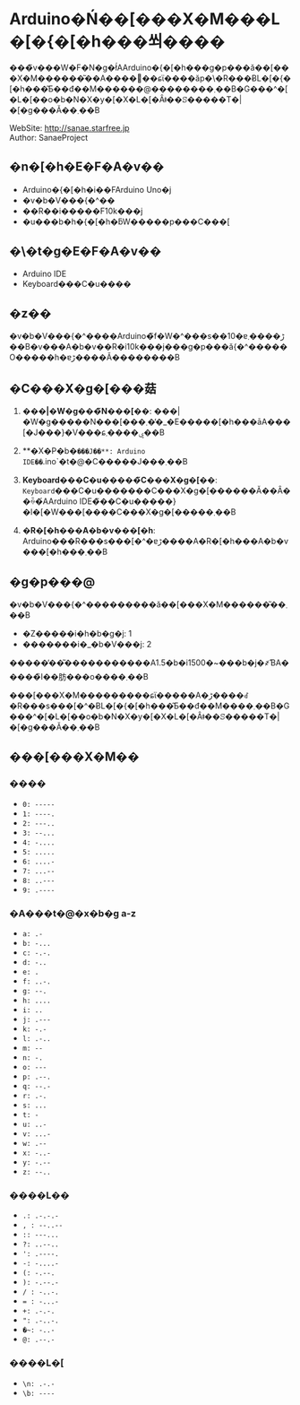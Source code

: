 # Arduino�Ń��[���X�M���L�[�{�[�h���쐬����

���̃v���W�F�N�g�ł́AArduino�{�[�h���g�p���ă��[���X�M������͂��A����𕶎��ɕϊ����ăp�\�R���ɃL�[�{�[�h���͂Ƃ��đ��M������@��������܂��B�G���^�[�L�[��o�b�N�X�y�[�X�L�[�Ȃǂ̓��ꕶ�����T�|�[�g���Ă��܂��B

WebSite: http://sanae.starfree.jp  
Author: SanaeProject

## �n�[�h�E�F�A�v��

- Arduino�{�[�h�i��FArduino Uno�j
- �v�b�V���{�^��
- ��R��i�����F10k���j
- �u���b�h�{�[�h�ƃW�����p���C���[

## �\�t�g�E�F�A�v��

- Arduino IDE
- Keyboard���C�u����

## �z��

�v�b�V���{�^����Arduino�̃f�W�^���s��10�ɐڑ����܂��B�v���A�b�v��R�i10k���j���g�p���ă{�^�����O�����h�ɐڑ����Ă��������B

## �C���X�g�[���菇

1. **���|�W�g���̃N���[��**: ���|�W�g�����N���[���܂��̓_�E�����[�h���āA���[�J���}�V���ɕۑ����܂��B

2. **�X�P�b�`���J��**: Arduino IDE��`.ino`�t�@�C�����J���܂��B

3. **Keyboard���C�u�����̃C���X�g�[��**: `Keyboard`���C�u�������C���X�g�[������Ă��Ȃ��ꍇ�́AArduino IDE�̃��C�u�����}�l�[�W���[����C���X�g�[�����܂��B

4. **�R�[�h���A�b�v���[�h**: Arduino���R���s���[�^�ɐڑ����A�R�[�h���A�b�v���[�h���܂��B

## �g�p���@

�v�b�V���{�^���������ă��[���X�M������͂��܂��B
- �Z�����i�h�b�g�j: 1
- �������i�_�b�V���j: 2

�����̓��͂�����������A1.5�b�i1500�~���b�j�҂ƁA�����̏I��肪���o����܂��B

���[���X�M���������ɕϊ�����A�ڑ����ꂽ�R���s���[�^�ɃL�[�{�[�h���͂Ƃ��đ��M����܂��B�G���^�[�L�[��o�b�N�X�y�[�X�L�[�Ȃǂ̓��ꕶ�����T�|�[�g���Ă��܂��B

## ���[���X�M��
### ����
- `0: -----`
- `1: ----.`
- `2: ---..`
- `3: --...`
- `4: -....`
- `5: .....`
- `6: ....-`
- `7: ...--`
- `8: ..---`
- `9: .----`

### �A���t�@�x�b�g a-z
- `a: .-`
- `b: -...`
- `c: -.-.`
- `d: -..`
- `e: .`
- `f: ..-.`
- `g: --.`
- `h: ....`
- `i: ..`
- `j: .---`
- `k: -.-`
- `l: .-..`
- `m: --`
- `n: -.`
- `o: ---`
- `p: .--.`
- `q: --.-`
- `r: .-.`
- `s: ...`
- `t: -`
- `u: ..-`
- `v: ...-`
- `w: .--`
- `x: -..-`
- `y: -.--`
- `z: --..`

### ����L��
- `.: .-.-.-`
- `, : --..--`
- `:: ---...`
- `?: ..--..`
- `': .----.`
- `-: -....-`
- `(: -.--.`
- `): -.--.-`
- `/ : -..-.`
- `= : -...-`
- `+: .-.-.`
- `": .-..-.`
- `�~: -..-`
- `@: .--.-`

### ����L�[
- `\n: .-.-`
- `\b: ----`
